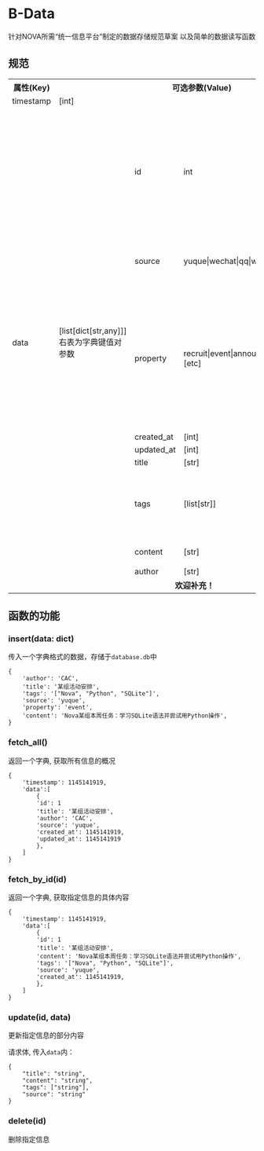 # B-Data

针对NOVA所需“统一信息平台”制定的数据存储规范草案
以及简单的数据读写函数

## 规范

<table>
    <tr>
        <th>属性(Key)</th><th colspan="3">可选参数(Value)</th><th>备注</th>
    </tr>
    <tr>
        <td>timestamp</td><td colspan="3">[int]</td><td></td>
    </tr>
    <tr>
        <td rowspan="9">data</td><td rowspan="9">[list[dict[str,any]]]</br>右表为字典键值对参数</td><td>id</td><td>int</td><td>张润程给出的是[str]但是sqlite自动生成的是[int]</br>或许要后续协商一下</td>
    </tr>
    <tr>
        <td>source</td><td>yuque|wechat|qq|web</td><td>显然不能涵盖全部，待补充</td>
    </tr>
    <tr>
        <td>property</td><td>recruit|event|announcement|share|change|[etc]</td><td>显然不能涵盖全部，待补充</br>个人认为有这个词条可以使推送更准确，所以加上了</td>
    </tr>
    <tr>
        <td>created_at</td><td>[int]</td><td></td>
    </tr>
    <tr>
        <td>updated_at</td><td>[int]</td><td></td>
    </tr>
    <tr>
        <td>title</td><td>[str]</td><td></td>
    </tr>
    <tr>
        <td>tags</td><td>[list[str]]</td><td>SQLite无法存储[list], 需要转化一下</td>
    </tr>
    <tr>
        <td>content</td><td>[str]</td><td>具体形式待议</td>
    </tr>
    <tr>
        <td>author</td><td>[str]</td><td></td>
    </tr>
    <tr><td colspan="5" style="text-align: center"><b>欢迎补充！</b></td></tr>
</table>

## 函数的功能

### insert(data: dict)
传入一个字典格式的数据，存储于`database.db`中
```
{
    'author': 'CAC',
    'title': '某组活动安排',
    'tags': '["Nova", "Python", "SQLite"]',
    'source': 'yuque',
    'property': 'event',
    'content': 'Nova某组本周任务：学习SQLite语法并尝试用Python操作',
}
```

### fetch_all()
返回一个字典, 获取所有信息的概况
```
{
    'timestamp': 1145141919,
    'data':[
        {
        'id': 1
        'title': '某组活动安排',
        'author': 'CAC',
        'source': 'yuque',
        'created_at': 1145141919,
        'updated_at': 1145141919
        },
    ]
}
```

### fetch_by_id(id)
返回一个字典, 获取指定信息的具体内容
```
{
    'timestamp': 1145141919,
    'data':[
        {
        'id': 1
        'title': '某组活动安排',
        'content': 'Nova某组本周任务：学习SQLite语法并尝试用Python操作',
        'tags': '["Nova", "Python", "SQLite"]',
        'source': 'yuque',
        'created_at': 1145141919,
        },
    ]
}
```

### update(id, data)
更新指定信息的部分内容

请求体, 传入`data`内：
```
{
    "title": "string",
    "content": "string",
    "tags": ["string"],
    "source": "string"
}
```

### delete(id)
删除指定信息